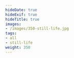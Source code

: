 ```yaml
---
hideDate: true
hideExif: true
hideTitle: true
images:
- /images/350-still-life.jpg
tags:
- all
- still-life
weight: 350
---
```

